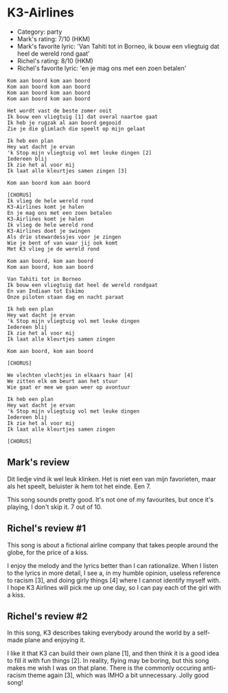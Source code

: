 # K3-Airlines

 * Category: party
 * Mark's rating: 7/10 (HKM)
 * Mark's  favorite lyric: 'Van Tahiti tot in Borneo, ik bouw een vliegtuig dat heel de wereld rond gaat'
 * Richel's rating: 8/10 (HKM)
 * Richel's  favorite lyric: 'en je mag ons met een zoen betalen'

```
Kom aan boord kom aan boord
Kom aan boord kom aan boord
Kom aan boord kom aan boord
Kom aan boord kom aan boord

Het wordt vast de beste zomer ooit
Ik bouw een vliegtuig [1] dat overal naartoe gaat
Ik heb je rugzak al aan boord gegooid
Zie je die glimlach die speelt op mijn gelaat

Ik heb een plan
Hey wat dacht je ervan
'k Stop mijn vliegtuig vol met leuke dingen [2]
Iedereen blij
Ik zie het al voor mij
Ik laat alle kleurtjes samen zingen [3]

Kom aan boord kom aan boord

[CHORUS]
Ik vlieg de hele wereld rond
K3-Airlines komt je halen
En je mag ons met een zoen betalen
K3-Airlines komt je halen
Ik vlieg de hele wereld rond
K3-Airlines doet je swingen
Als drie stewardessjes voor je zingen
Wie je bent of van waar jij ook komt
Met K3 vlieg je de wereld rond

Kom aan boord, kom aan boord
Kom aan boord, kom aan boord

Van Tahiti tot in Borneo
Ik bouw een vliegtuig dat heel de wereld rondgaat
En van Indiaan tot Eskimo
Onze piloten staan dag en nacht paraat

Ik heb een plan 
Hey wat dacht je ervan
'k Stop mijn vliegtuig vol met leuke dingen
Iedereen blij
Ik zie het al voor mij
Ik laat alle kleurtjes samen zingen

Kom aan boord, kom aan boord

[CHORUS]

We vlechten vlechtjes in elkaars haar [4]
We zitten elk om beurt aan het stuur
Wie gaat er mee we gaan weer op avontuur

Ik heb een plan 
Hey wat dacht je ervan
'k Stop mijn vliegtuig vol met leuke dingen
Iedereen blij
Ik zie het al voor mij
Ik laat alle kleurtjes samen zingen

[CHORUS]
```

## Mark's review

Dit liedje vind ik wel leuk klinken. Het is niet een van mijn favorieten, maar als het speelt, beluister ik hem tot het einde. Een 7.

This song sounds pretty good. It's not one of my favourites, but once it's playing, I don't skip it. 7 out of 10.

## Richel's review #1

This song is about a fictional airline company that takes people around the globe, for the price of a kiss.

I enjoy the melody and the lyrics better than I can rationalize. When I listen to the lyrics in more detail, 
I see a, in my humble opinion, useless reference to racism [3], and doing girly things [4] where I cannot identify myself with.
I hope K3 Airlines will pick me up one day, so I can pay each of the girl with a kiss.

## Richel's review  #2

In this song, K3 describes taking everybody around the world by a self-made plane and enjoying it.

I like it that K3 can build their own plane [1], and then think it is a good idea to fill it with fun things [2]. In reality, flying may be boring, but this song makes me wish I was on that plane. There is the commonly occuring anti-racism theme again [3], which was IMHO a bit unnecessary. Jolly good song!
